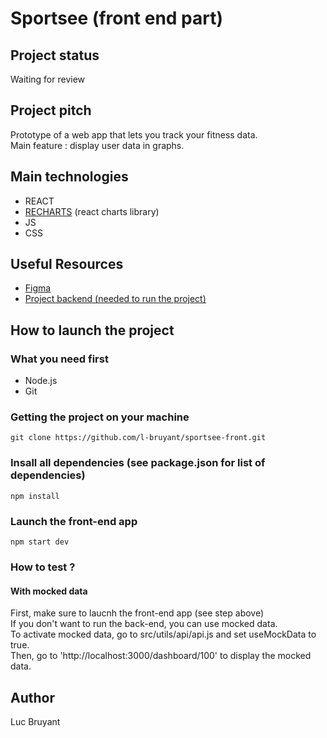 # Sportsee (front end part)

## Project status
Waiting for review

## Project pitch
Prototype of a web app that lets you track your fitness data.  
Main feature : display user data in graphs. 

## Main technologies
- REACT    
- [RECHARTS](https://recharts.org/en-US/) (react charts library)  
- JS  
- CSS  

## Useful Resources
- [Figma](https://www.figma.com/file/BMomGVZqLZb811mDMShpLu/UI-design-Sportify-FR?t=DHOqyie0gq1Vml4W-0)  
- [Project backend (needed to run the project)](https://github.com/l-bruyant/sportsee-back)

## How to launch the project 

### What you need first 
- Node.js
- Git 

### Getting the project on your machine
    git clone https://github.com/l-bruyant/sportsee-front.git

### Insall all dependencies (see package.json for list of dependencies)
    npm install 

### Launch the front-end app
    npm start dev

### How to test ? 

#### With mocked data
First, make sure to laucnh the front-end app (see step above)  
If you don't want to run the back-end, you can use mocked data.  
To activate mocked data, go to src/utils/api/api.js and set useMockData to true.  
Then, go to 'http://localhost:3000/dashboard/100' to display the mocked data. 

## Author
Luc Bruyant
